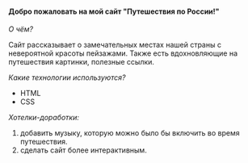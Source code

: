 #### Добро пожаловать на мой сайт "Путешествия по России!"

_О чём?_

Сайт рассказывает о замечательных местах нашей страны с невероятной красоты пейзажами. Также есть вдохновляющие на путешествия картинки, полезные ссылки.

_Какие технологии используются?_

* HTML
* CSS

_Хотелки-доработки:_

1. добавить музыку, которую можно было бы включить во время путешествия.
2. сделать сайт более интерактивным.
